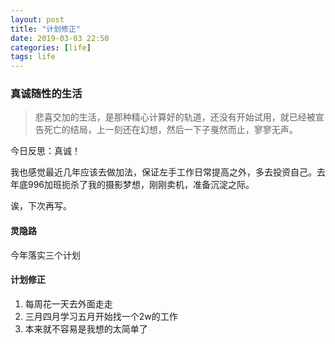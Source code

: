```yaml
---
layout: post
title: "计划修正"
date: 2019-03-03 22:50
categories: [life]
tags: life
---
```


### 真诚随性的生活

> 悲喜交加的生活，是那种精心计算好的轨道，还没有开始试用，就已经被宣告死亡的结局，上一刻还在幻想，然后一下子戛然而止，寥寥无声。

今日反思：真诚！

我也感觉最近几年应该去做加法，保证左手工作日常提高之外，多去投资自己。去年底996加班扼杀了我的摄影梦想，刚刚卖机，准备沉淀之际。

诶，下次再写。



#### 灵隐路

今年落实三个计划



#### 计划修正

1. 每周花一天去外面走走
2. 三月四月学习五月开始找一个2w的工作
3. 本来就不容易是我想的太简单了